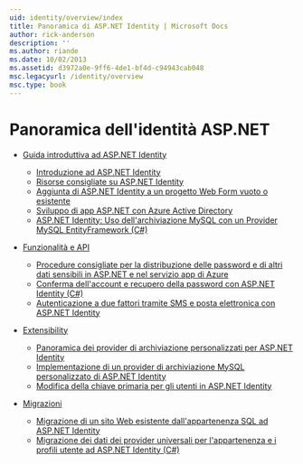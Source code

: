 ```yaml
---
uid: identity/overview/index
title: Panoramica di ASP.NET Identity | Microsoft Docs
author: rick-anderson
description: ''
ms.author: riande
ms.date: 10/02/2013
ms.assetid: d3972a0e-9ff6-4de1-bf4d-c94943cab048
msc.legacyurl: /identity/overview
msc.type: book
---
```

<a name="aspnet-identity-overview"></a>Panoramica dell'identità ASP.NET
====================
- [Guida introduttiva ad ASP.NET Identity](getting-started/index.md)

    - [Introduzione ad ASP.NET Identity](getting-started/introduction-to-aspnet-identity.md)
    - [Risorse consigliate su ASP.NET Identity](getting-started/aspnet-identity-recommended-resources.md)
    - [Aggiunta di ASP.NET Identity a un progetto Web Form vuoto o esistente](getting-started/adding-aspnet-identity-to-an-empty-or-existing-web-forms-project.md)
    - [Sviluppo di app ASP.NET con Azure Active Directory](getting-started/developing-aspnet-apps-with-windows-azure-active-directory.md)
    - [ASP.NET Identity: Uso dell'archiviazione MySQL con un Provider MySQL EntityFramework (C#)](getting-started/aspnet-identity-using-mysql-storage-with-an-entityframework-mysql-provider.md)
- [Funzionalità e API](features-api/index.md)

    - [Procedure consigliate per la distribuzione delle password e di altri dati sensibili in ASP.NET e nel servizio app di Azure](features-api/best-practices-for-deploying-passwords-and-other-sensitive-data-to-aspnet-and-azure.md)
    - [Conferma dell'account e recupero della password con ASP.NET Identity (C#)](features-api/account-confirmation-and-password-recovery-with-aspnet-identity.md)
    - [Autenticazione a due fattori tramite SMS e posta elettronica con ASP.NET Identity](features-api/two-factor-authentication-using-sms-and-email-with-aspnet-identity.md)
- [Extensibility](extensibility/index.md)

    - [Panoramica dei provider di archiviazione personalizzati per ASP.NET Identity](extensibility/overview-of-custom-storage-providers-for-aspnet-identity.md)
    - [Implementazione di un provider di archiviazione MySQL personalizzato di ASP.NET Identity](extensibility/implementing-a-custom-mysql-aspnet-identity-storage-provider.md)
    - [Modifica della chiave primaria per gli utenti in ASP.NET Identity](extensibility/change-primary-key-for-users-in-aspnet-identity.md)
- [Migrazioni](migrations/index.md)

    - [Migrazione di un sito Web esistente dall'appartenenza SQL ad ASP.NET Identity](migrations/migrating-an-existing-website-from-sql-membership-to-aspnet-identity.md)
    - [Migrazione dei dati dei provider universali per l'appartenenza e i profili utente ad ASP.NET Identity (C#)](migrations/migrating-universal-provider-data-for-membership-and-user-profiles-to-aspnet-identity.md)

